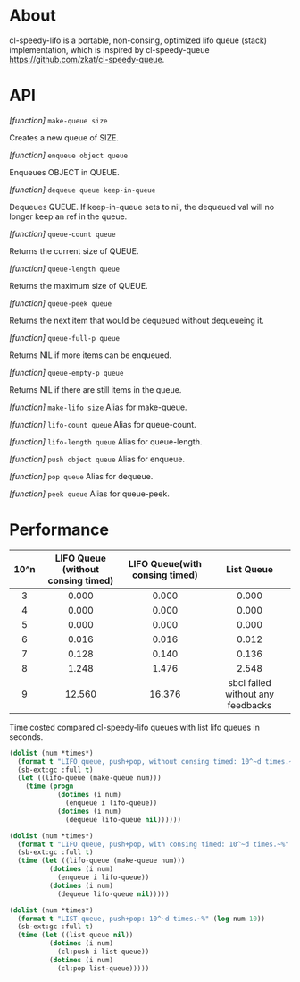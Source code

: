 # About

cl-speedy-lifo is a portable, non-consing, optimized lifo queue (stack) implementation,
which is inspired by cl-speedy-queue <https://github.com/zkat/cl-speedy-queue>.
# API

*[function]* `make-queue size`

  Creates a new queue of SIZE.

*[function]* `enqueue object queue`

  Enqueues OBJECT in QUEUE.

*[function]* `dequeue queue keep-in-queue`

  Dequeues QUEUE. If keep-in-queue sets to nil, the dequeued val will no longer keep an ref in the queue.

*[function]* `queue-count queue`

  Returns the current size of QUEUE.

*[function]* `queue-length queue`

  Returns the maximum size of QUEUE.

*[function]* `queue-peek queue`

  Returns the next item that would be dequeued without dequeueing it.

*[function]* `queue-full-p queue`

  Returns NIL if more items can be enqueued.

*[function]* `queue-empty-p queue`

  Returns NIL if there are still items in the queue.

*[function]* `make-lifo size`
  Alias for make-queue.

*[function]* `lifo-count queue`
  Alias for queue-count.

*[function]* `lifo-length queue`
  Alias for queue-length.

*[function]* `push object queue`
  Alias for enqueue.

*[function]* `pop queue`
  Alias for dequeue.

*[function]* `peek queue`
  Alias for queue-peek.


# Performance

| 10^n | LIFO Queue (without consing timed) | LIFO Queue(with consing timed) |            List Queue             |
| :--: | :--------------------------------: | :----------------------------: | :-------------------------------: |
|  3   |               0.000                |             0.000              |               0.000               |
|  4   |               0.000                |             0.000              |               0.000               |
|  5   |               0.000                |             0.000              |               0.000               |
|  6   |               0.016                |             0.016              |               0.012               |
|  7   |               0.128                |             0.140              |               0.136               |
|  8   |               1.248                |             1.476              |               2.548               |
|  9   |               12.560               |             16.376             | sbcl failed without any feedbacks |

Time costed compared cl-speedy-lifo queues with list lifo queues in seconds.



```commonlisp
(dolist (num *times*)
  (format t "LIFO queue, push+pop, without consing timed: 10^~d times.~%" (log num 10))
  (sb-ext:gc :full t)
  (let ((lifo-queue (make-queue num)))
    (time (progn
            (dotimes (i num)
              (enqueue i lifo-queue))
            (dotimes (i num)
              (dequeue lifo-queue nil))))))
```

```commonlisp
(dolist (num *times*)
  (format t "LIFO queue, push+pop, with consing timed: 10^~d times.~%" (log num 10))
  (sb-ext:gc :full t)
  (time (let ((lifo-queue (make-queue num)))
          (dotimes (i num)
            (enqueue i lifo-queue))
          (dotimes (i num)
            (dequeue lifo-queue nil)))))
```

```commonlisp
(dolist (num *times*)
  (format t "LIST queue, push+pop: 10^~d times.~%" (log num 10))
  (sb-ext:gc :full t)
  (time (let ((list-queue nil))
          (dotimes (i num)
            (cl:push i list-queue))
          (dotimes (i num)
            (cl:pop list-queue)))))
```
